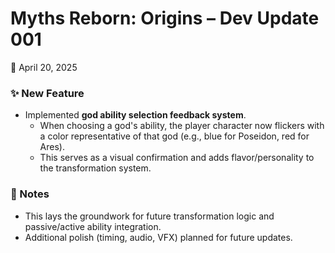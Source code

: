 # Myths Reborn: Origins – Dev Update 001  
📅 April 20, 2025 

### ✨ New Feature  
- Implemented **god ability selection feedback system**.  
  - When choosing a god's ability, the player character now flickers with a color representative of that god (e.g., blue for Poseidon, red for Ares).  
  - This serves as a visual confirmation and adds flavor/personality to the transformation system.

### 📌 Notes  
- This lays the groundwork for future transformation logic and passive/active ability integration.  
- Additional polish (timing, audio, VFX) planned for future updates.
